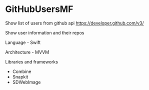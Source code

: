 # GitHubUsersMF


Show list of users from github api https://developer.github.com/v3/

Show user information and their repos

Language - Swift

Architecture - MVVM

Libraries and frameworks
- Combine
- Snapkit
- SDWebImage
